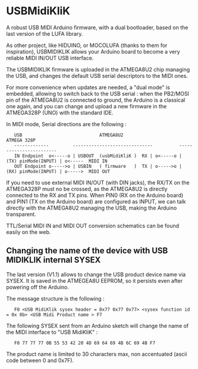 # USBMidiKliK
A robust USB MIDI Arduino firmware, with a dual bootloader, based on the last version of the LUFA library.

As other project, like HIDUINO, or MOCOLUFA (thanks to them for inspiration), USBMIDIKLIK allows your Arduino board to become a very reliable MIDI IN/OUT USB interface.  

The USBMIDIKLIK firmware is uploaded in the ATMEGA8U2 chip managing the USB, and changes the default USB serial descriptors to the MIDI ones. 

For more convenience when updates are needed, a "dual mode" is embedded, allowing to switch back to the USB serial : when the PB2/MOSI pin of the ATMEGA8U2 is connected to ground, the Arduino is a classical one again, and you can change and upload a new firmware in the ATMEGA328P (UNO) with the standard IDE.

In MIDI mode, Serial directions are the following :

       USB                             ATMEGA8U2                           ATMEGA 328P
       -------------         ------------------------------          ------------------------
       IN Endpoint  o<-----o | USBOUT  (usbMidiKliK )  RX | o<-----o |  (TX) pinMode(INPUT) | o<-----  MIDI IN
       OUT Endpoint o----->o | USBIN   ( firmware   )  TX | o----->o |  (RX) pinMode(INPUT) | o----->  MIDI OUT   

If you need to use external MIDI IN/OUT (with DIN jacks), the RX/TX on the ATMEGA328P must no be crossed, as the ATMEGA8U2 is directly connected to the RX and TX pins.  When PIN0 (RX on the Arduino board) and PIN1 (TX on the Arduino board) are configured as INPUT, we can talk directly with the ATMEGA8U2 managing the USB, making the Arduino transparent.

TTL/Serial MIDI IN and MIDI OUT conversion schematics can be found easily on the web.
  
## Changing the name of the device with USB MIDIKLIK internal SYSEX

The last version (V1.1) allows to change the USB product device name via SYSEX. It is saved in the ATMEGEA8U EEPROM, so it persists even after powering off the Arduino.  

The message structure is the following :

       F0 <USB MidiKlik sysex header = 0x77 0x77 0x77> <sysex function id = 0x 0b> <USB Midi Product name > F7

The following SYSEX sent from an Arduino sketch will change the name of the MIDI interface to "USB MidiKliK" :

       F0 77 77 77 0B 55 53 42 20 4D 69 64 69 4B 6C 69 4B F7

The product name is limited to 30 characters max, non accentuated (ascii code between 0 and 0x7F).
